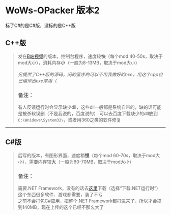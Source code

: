 # WoWs-OPacker 版本2
标了C#的是C#版，没标的是C++版
## C++版
>发在[B站视频](https://www.bilibili.com/video/BV1SB4y1Q7u6)的版本，控制台程序，速度较**快**（每个mod 40-50s，取决于mod大小），消耗内存**小**（一般为8-13MB，取决于mod大小）<br><br>
>*另提供了C++版的源码，闲的蛋疼的可以不用我做好的exe，用这个cpp自己编译出exe来用（*
>### 备注：
>有人反馈运行时会显示缺少dll，这些dll一般都是系统自带的，缺的话可能是被杀软误删（不是我说的，百度说的）
>可以去百度下载缺少的dll放到`C:\Wnidows\System32\`，或者用360之类的软件修复
*******
## C#版
>后写的版本，有图形界面，速度稍**慢**（每个mod 60-70s，取决于mod大小），需要内存较**大**（一般为60-70MB，取决于mod大小）
>### 备注：
>需要.NET Framework，没有的话去[这里](https://dotnet.microsoft.com/zh-cn/download)下载（选择“下载.NET运行时”）<br>
>这个东西很多软件、游戏都需要，装了不亏<br>
>之前不会打包C#应用，把整个.NET Framework都打进来了，所以才会搞到140MB，现在上传的这个已经不那么大了

